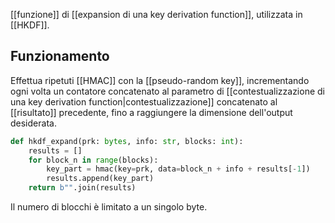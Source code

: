 [[funzione]] di [[expansion di una key derivation function]], utilizzata in [[HKDF]].

## Funzionamento

Effettua ripetuti [[HMAC]] con la [[pseudo-random key]], incrementando ogni volta un contatore concatenato al parametro di [[contestualizzazione di una key derivation function|contestualizzazione]] concatenato al [[risultato]] precedente, fino a raggiungere la dimensione dell'output desiderata.

```python
def hkdf_expand(prk: bytes, info: str, blocks: int):
	results = []
	for block_n in range(blocks):
		key_part = hmac(key=prk, data=block_n + info + results[-1])
		results.append(key_part)
	return b"".join(results)
```

Il numero di blocchi è limitato a un singolo byte.
